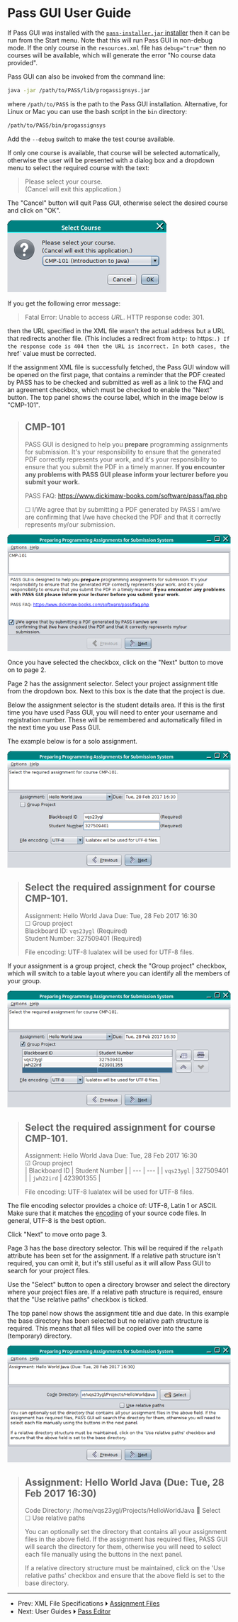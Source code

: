 # Pass GUI User Guide

If Pass GUI was installed with the [`pass-installer.jar` installer](install.md)
then it can be run from the Start menu. Note that this will run
Pass GUI in non-debug mode. If the only course in the `resources.xml` file
has `debug="true"` then no courses will be available, which will
generate the error "No course data provided".

Pass GUI can also be invoked from the command line:
```bash
java -jar /path/to/PASS/lib/progassignsys.jar
```
where `/path/to/PASS` is the path to the Pass GUI installation.
Alternative, for Linux or Mac you can use the bash script in the
`bin` directory:
```bash
/path/to/PASS/bin/progassignsys
```
Add the `--debug` switch to make the test course available.

If only one course is available, that course will be selected
automatically, otherwise the user will be presented with a dialog
box and a dropdown menu to select the required course with the text:

> Please select your course.  
> (Cancel will exit this application.)

The "Cancel" button will quit Pass GUI, otherwise select the desired
course and click on "OK".

![Course selection dialog box](images/pass-gui-course-selector.png)

If you get the following error message:

> Fatal Error: Unable to access _URL_. HTTP response code: 301.

then the URL specified in the XML file wasn't the actual address but
a URL that redirects another file. (This includes a redirect from
`http:` to https:`.) If the response code is 404 then the URL
is incorrect. In both cases, the `href` value must be corrected.

If the assignment XML file is successfully fetched, the Pass GUI
window will be opened on the first page, that contains a reminder
that the PDF created by PASS has to be checked and submitted as well
as a link to the FAQ and an agreement checkbox, which must be
checked to enable the "Next" button. The top panel shows the course
label, which in the image below is "CMP-101".

> CMP-101  
> ---  
> PASS GUI is designed to help you **prepare** programming assignments for submission. It's your responsibility to ensure that the generated PDF correctly represents your work, and it's your responsibility to ensure that you submit the PDF in a timely manner. **If you encounter any problems with PASS GUI please inform your lecturer before you submit your work.**  
>  
> PASS FAQ: <https://www.dickimaw-books.com/software/pass/faq.php>  
>  
> ☐ I/We agree that by submitting a PDF generated by PASS I am/we are confirming that I/we have checked the PDF and that it correctly represents my/our submission.

![Page 1 Pass GUI Agreement Panel](images/pass-gui-cmp101-agreement-panel.png)

Once you have selected the checkbox, click on the "Next" button to
move on to page 2.

Page 2 has the assignment selector. Select your project assignment
title from the dropdown box. Next to this box is the date that the
project is due.

Below the assignment selector is the student details area. If this
is the first time you have used Pass GUI, you will need to enter
your username and registration number. These will be remembered and
automatically filled in the next time you use Pass GUI.

The example below is for a solo assignment.

![Page 2 Pass GUI Assignment Selector Panel for Solo Project](images/pass-gui-cmp101-solo-assignment-panel.png)

> Select the required assignment for course CMP-101.  
> ---  
> Assignment: Hello World Java Due: Tue, 28 Feb 2017 16:30  
> ☐ Group project  
> Blackboard ID: `vqs23ygl` (Required)  
> Student Number: 327509401 (Required)  
>   
> File encoding: UTF-8 lualatex will be used for UTF-8 files.

If your assignment is a group project, check the "Group project"
checkbox, which will switch to a table layout where you can identify
all the members of your group.

![Page 2 Pass GUI Assignment Selector Panel for Group Project](images/pass-gui-cmp101-group-assignment-panel.png)

> Select the required assignment for course CMP-101.  
> ---  
> Assignment: Hello World Java Due: Tue, 28 Feb 2017 16:30  
> ☑ Group project  
> | Blackboard ID | Student Number |
> | --- | --- |
> | `vqs23ygl` | 327509401 |
> | `jwh22ird` | 423901355 |
>   
> File encoding: UTF-8 lualatex will be used for UTF-8 files.

The file encoding selector provides a choice of: UTF-8, Latin 1 or
ASCII. Make sure that it matches the [encoding](https://dickimaw-books.com/blog/binary-files-text-files-and-file-encodings/) of your source code
files. In general, UTF-8 is the best option.

Click "Next" to move onto page 3.

Page 3 has the base directory selector. This will be required if the
`relpath` attribute has been set for the assignment. If a relative
path structure isn't required, you can omit it, but it's still
useful as it will allow Pass GUI to search for your project files.

Use the "Select" button to open a directory browser and select the
directory where your project files are. If a relative path structure
is required, ensure that the "Use relative paths" checkbox is
ticked.

The top panel now shows the assignment title and due date. In this
example the base directory has been selected but no relative path
structure is required. This means that all files will be copied over
into the same (temporary) directory.

![Page 3 Pass GUI Base Directory Selector Panel](images/pass-gui-cmp101-base-dir-panel.png)

> Assignment: Hello World Java (Due: Tue, 28 Feb 2017 16:30)  
> ---  
> Code Directory: /home/vqs23ygl/Projects/HelloWorldJava 📂 Select  
> ☐ Use relative paths  
>  
> You can optionally set the directory that contains all your assignment files in the above field. If the assignment has required files, PASS GUI will search the directory for them, otherwise you will need to select each file manually using the buttons in the next panel.  
>  
> If a relative directory structure must be maintained, click on the 'Use relative paths' checkbox and ensure that the above field is set to the base directory.




---

 - Prev: XML File Specifications ⏵ [Assignment Files](assignmentxml.md)
 - Next: User Guides ⏵ [Pass Editor](passeditor.md)
